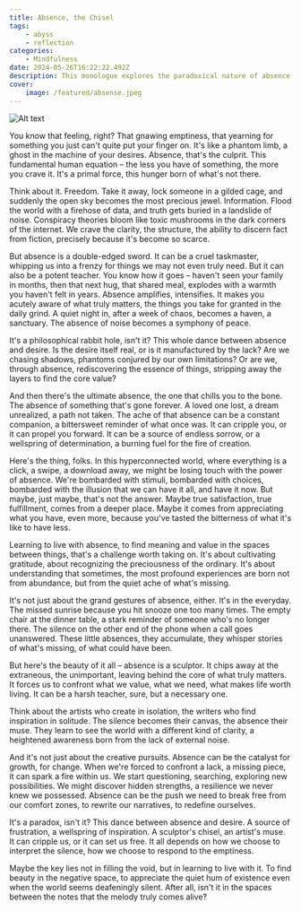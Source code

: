 ```yaml
---
title: Absence, the Chisel
tags:
    - abyss
    - reflection
categories:
    - Mindfulness
date: 2024-05-26T16:22:22.492Z
description: This monologue explores the paradoxical nature of absence, how it can both fuel desires and sculpt us into appreciating what truly matters.
cover:
    image: /featured/absense.jpeg
---
```

![Alt text](/featured/absense.jpeg "Absence, the Chisel")

You know that feeling, right? That gnawing emptiness, that yearning for something you just can't quite put your finger on. It's like a phantom limb, a ghost in the machine of your desires. Absence, that's the culprit. This fundamental human equation – the less you have of something, the more you crave it. It's a primal force, this hunger born of what's not there.

Think about it. Freedom. Take it away, lock someone in a gilded cage, and suddenly the open sky becomes the most precious jewel. Information. Flood the world with a firehose of data, and truth gets buried in a landslide of noise. Conspiracy theories bloom like toxic mushrooms in the dark corners of the internet. We crave the clarity, the structure, the ability to discern fact from fiction, precisely because it's become so scarce.

But absence is a double-edged sword. It can be a cruel taskmaster, whipping us into a frenzy for things we may not even truly need. But it can also be a potent teacher. You know how it goes – haven't seen your family in months, then that next hug, that shared meal, explodes with a warmth you haven't felt in years. Absence amplifies, intensifies. It makes you acutely aware of what truly matters, the things you take for granted in the daily grind. A quiet night in, after a week of chaos, becomes a haven, a sanctuary. The absence of noise becomes a symphony of peace.

It's a philosophical rabbit hole, isn't it? This whole dance between absence and desire. Is the desire itself real, or is it manufactured by the lack? Are we chasing shadows, phantoms conjured by our own limitations? Or are we, through absence, rediscovering the essence of things, stripping away the layers to find the core value?

And then there's the ultimate absence, the one that chills you to the bone. The absence of something that's gone forever. A loved one lost, a dream unrealized, a path not taken. The ache of that absence can be a constant companion, a bittersweet reminder of what once was. It can cripple you, or it can propel you forward. It can be a source of endless sorrow, or a wellspring of determination, a burning fuel for the fire of creation.

Here's the thing, folks. In this hyperconnected world, where everything is a click, a swipe, a download away, we might be losing touch with the power of absence. We're bombarded with stimuli, bombarded with choices, bombarded with the illusion that we can have it all, and have it now. But maybe, just maybe, that's not the answer. Maybe true satisfaction, true fulfillment, comes from a deeper place. Maybe it comes from appreciating what you have, even more, because you've tasted the bitterness of what it's like to have less.

Learning to live with absence, to find meaning and value in the spaces between things, that's a challenge worth taking on. It's about cultivating gratitude, about recognizing the preciousness of the ordinary. It's about understanding that sometimes, the most profound experiences are born not from abundance, but from the quiet ache of what's missing.

It's not just about the grand gestures of absence, either. It's in the everyday. The missed sunrise because you hit snooze one too many times. The empty chair at the dinner table, a stark reminder of someone who's no longer there. The silence on the other end of the phone when a call goes unanswered. These little absences, they accumulate, they whisper stories of what's missing, of what could have been.

But here's the beauty of it all – absence is a sculptor. It chips away at the extraneous, the unimportant, leaving behind the core of what truly matters. It forces us to confront what we value, what we need, what makes life worth living. It can be a harsh teacher, sure, but a necessary one.

Think about the artists who create in isolation, the writers who find inspiration in solitude. The silence becomes their canvas, the absence their muse. They learn to see the world with a different kind of clarity, a heightened awareness born from the lack of external noise.

And it's not just about the creative pursuits. Absence can be the catalyst for growth, for change. When we're forced to confront a lack, a missing piece, it can spark a fire within us. We start questioning, searching, exploring new possibilities. We might discover hidden strengths, a resilience we never knew we possessed. Absence can be the push we need to break free from our comfort zones, to rewrite our narratives, to redefine ourselves.

It's a paradox, isn't it? This dance between absence and desire. A source of frustration, a wellspring of inspiration. A sculptor's chisel, an artist's muse. It can cripple us, or it can set us free. It all depends on how we choose to interpret the silence, how we choose to respond to the emptiness.

Maybe the key lies not in filling the void, but in learning to live with it. To find beauty in the negative space, to appreciate the quiet hum of existence even when the world seems deafeningly silent. After all, isn't it in the spaces between the notes that the melody truly comes alive?